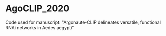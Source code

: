 # AgoCLIP_2020

Code  used for manuscript: "Argonaute-CLIP delineates versatile, functional RNAi networks in Aedes aegypti"
